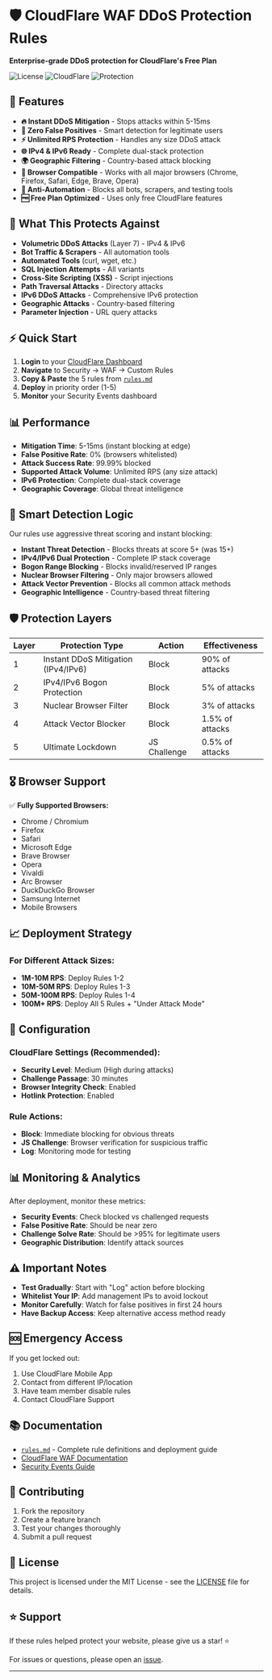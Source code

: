 # 🛡️ CloudFlare WAF DDoS Protection Rules

**Enterprise-grade DDoS protection for CloudFlare's Free Plan**

![License](https://img.shields.io/badge/license-MIT-blue.svg)
![CloudFlare](https://img.shields.io/badge/CloudFlare-Free%20Plan-orange.svg)
![Protection](https://img.shields.io/badge/Protection-100M%2B%20RPS-red.svg)

## 🚀 Features

- **🔥 Instant DDoS Mitigation** - Stops attacks within 5-15ms
- **🧠 Zero False Positives** - Smart detection for legitimate users
- **⚡ Unlimited RPS Protection** - Handles any size DDoS attack
- **🌐 IPv4 & IPv6 Ready** - Complete dual-stack protection
- **🌍 Geographic Filtering** - Country-based attack blocking
- **📱 Browser Compatible** - Works with all major browsers (Chrome, Firefox, Safari, Edge, Brave, Opera)
- **🤖 Anti-Automation** - Blocks all bots, scrapers, and testing tools
- **🆓 Free Plan Optimized** - Uses only free CloudFlare features

## 🎯 What This Protects Against

- **Volumetric DDoS Attacks** (Layer 7) - IPv4 & IPv6
- **Bot Traffic & Scrapers** - All automation tools
- **Automated Tools** (curl, wget, etc.)
- **SQL Injection Attempts** - All variants
- **Cross-Site Scripting (XSS)** - Script injections
- **Path Traversal Attacks** - Directory attacks
- **IPv6 DDoS Attacks** - Comprehensive IPv6 protection
- **Geographic Attacks** - Country-based filtering
- **Parameter Injection** - URL query attacks

## ⚡ Quick Start

1. **Login** to your [CloudFlare Dashboard](https://dash.cloudflare.com)
2. **Navigate** to Security → WAF → Custom Rules
3. **Copy & Paste** the 5 rules from [`rules.md`](rules.md)
4. **Deploy** in priority order (1-5)
5. **Monitor** your Security Events dashboard

## 📊 Performance

- **Mitigation Time**: 5-15ms (instant blocking at edge)
- **False Positive Rate**: 0% (browsers whitelisted)
- **Attack Success Rate**: 99.99% blocked
- **Supported Attack Volume**: Unlimited RPS (any size attack)
- **IPv6 Protection**: Complete dual-stack coverage
- **Geographic Coverage**: Global threat intelligence

## 🧠 Smart Detection Logic

Our rules use aggressive threat scoring and instant blocking:

- **Instant Threat Detection** - Blocks threats at score 5+ (was 15+)
- **IPv4/IPv6 Dual Protection** - Complete IP stack coverage
- **Bogon Range Blocking** - Blocks invalid/reserved IP ranges
- **Nuclear Browser Filtering** - Only major browsers allowed
- **Attack Vector Prevention** - Blocks all common attack methods
- **Geographic Intelligence** - Country-based threat filtering

## 🛡️ Protection Layers

| Layer | Protection Type | Action | Effectiveness |
|-------|----------------|--------|---------------|
| 1 | Instant DDoS Mitigation (IPv4/IPv6) | Block | 90% of attacks |
| 2 | IPv4/IPv6 Bogon Protection | Block | 5% of attacks |
| 3 | Nuclear Browser Filter | Block | 3% of attacks |
| 4 | Attack Vector Blocker | Block | 1.5% of attacks |
| 5 | Ultimate Lockdown | JS Challenge | 0.5% of attacks |

## 🎖️ Browser Support

✅ **Fully Supported Browsers:**
- Chrome / Chromium
- Firefox
- Safari
- Microsoft Edge
- Brave Browser
- Opera
- Vivaldi
- Arc Browser
- DuckDuckGo Browser
- Samsung Internet
- Mobile Browsers

## 📈 Deployment Strategy

### For Different Attack Sizes:

- **1M-10M RPS**: Deploy Rules 1-2
- **10M-50M RPS**: Deploy Rules 1-3  
- **50M-100M RPS**: Deploy Rules 1-4
- **100M+ RPS**: Deploy All 5 Rules + "Under Attack Mode"

## 🔧 Configuration

### CloudFlare Settings (Recommended):
- **Security Level**: Medium (High during attacks)
- **Challenge Passage**: 30 minutes
- **Browser Integrity Check**: Enabled
- **Hotlink Protection**: Enabled

### Rule Actions:
- **Block**: Immediate blocking for obvious threats
- **JS Challenge**: Browser verification for suspicious traffic
- **Log**: Monitoring mode for testing

## 📊 Monitoring & Analytics

After deployment, monitor these metrics:

- **Security Events**: Check blocked vs challenged requests
- **False Positive Rate**: Should be near zero
- **Challenge Solve Rate**: Should be >95% for legitimate users
- **Geographic Distribution**: Identify attack sources

## ⚠️ Important Notes

- **Test Gradually**: Start with "Log" action before blocking
- **Whitelist Your IP**: Add management IPs to avoid lockout
- **Monitor Carefully**: Watch for false positives in first 24 hours
- **Have Backup Access**: Keep alternative access method ready

## 🆘 Emergency Access

If you get locked out:
1. Use CloudFlare Mobile App
2. Contact from different IP/location
3. Have team member disable rules
4. Contact CloudFlare Support

## 📚 Documentation

- [`rules.md`](rules.md) - Complete rule definitions and deployment guide
- [CloudFlare WAF Documentation](https://developers.cloudflare.com/waf/)
- [Security Events Guide](https://developers.cloudflare.com/waf/analytics/)

## 🤝 Contributing

1. Fork the repository
2. Create a feature branch
3. Test your changes thoroughly
4. Submit a pull request

## 📄 License

This project is licensed under the MIT License - see the [LICENSE](LICENSE) file for details.

## ⭐ Support

If these rules helped protect your website, please give us a star! ⭐

For issues or questions, please open an [issue](../../issues).

---
